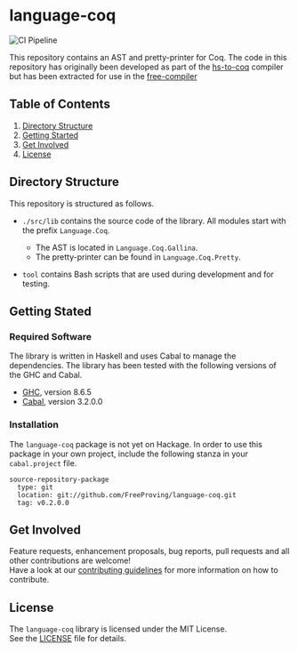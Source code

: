 # language-coq

<!-- Badges -->
![CI Pipeline](https://github.com/FreeProving/language-coq/workflows/CI%20Pipeline/badge.svg)

<!-- Short description -->
This repository contains an AST and pretty-printer for Coq.
The code in this repository has originally been developed as part of the [hs-to-coq][] compiler but has been extracted for use in the [free-compiler][]

## Table of Contents

1. [Directory Structure](#directory-structure)
2. [Getting Started](#getting-started)
3. [Get Involved](#get-involved)
4. [License](#license)

## Directory Structure

This repository is structured as follows.

 - `./src/lib` contains the source code of the library.
    All modules start with the prefix `Language.Coq`.

    + The AST is located in `Language.Coq.Gallina`.
    + The pretty-printer can be found in `Language.Coq.Pretty`.

 - `tool` contains Bash scripts that are used during development and for testing.

## Getting Stated

### Required Software

The library is written in Haskell and uses Cabal to manage the dependencies.
The library has been tested with the following versions of the GHC and Cabal.

 - [GHC][software/ghc], version  8.6.5
 - [Cabal][software/cabal], version 3.2.0.0

### Installation

The `language-coq` package is not yet on Hackage.
In order to use this package in your own project, include the following stanza in your `cabal.project` file.

```cabal
source-repository-package
  type: git
  location: git://github.com/FreeProving/language-coq.git
  tag: v0.2.0.0
```

## Get Involved

Feature requests, enhancement proposals, bug reports, pull requests and all other contributions are welcome!  
Have a look at our [contributing guidelines][guidelines/CONTRIBUTING] for more information on how to contribute.

## License

The `language-coq` library is licensed under the MIT License.  
See the [LICENSE][language-coq/LICENSE] file for details.

[free-compiler]:
  https://github.com/FreeProving/free-compiler
  "Free Compiler on GitHub"

[guidelines/CONTRIBUTING]:
  https://github.com/FreeProving/guidelines/blob/main/CONTRIBUTING.md
  "Contributing Guidelines of the FreeProving project"

[hs-to-coq]:
  https://github.com/antalsz/hs-to-coq
  "hs-to-coq on GitHub"

[language-coq/LICENSE]:
  https://github.com/FreeProving/language-coq/blob/main/LICENSE
  "haskell-src-transformations — The MIT License"

[software/ghc]:
  https://www.haskell.org/ghc/
  "The Glasgow Haskell Compiler"
[software/cabal]:
  https://www.haskell.org/cabal/
  "Common Architecture for Building Applications and Libraries"

